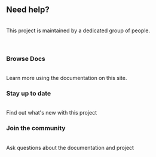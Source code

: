 <br>
<br>

<br>


## Need help?
<br>
This project is maintained by a dedicated group of people.
<br>
<br>

<br>
<div class="same-line">

<div class="same-col">
<h3>Browse Docs</h3>
<br>
Learn more using the documentation on this site.
</div>
<div class="same-col">
<h3>Stay up to date</h3>
<br>
Find out what's new with this project
</div>
<div class="same-col">
<h3>Join the community</h3>
<br>
Ask questions about the documentation and project
</div>
</div>